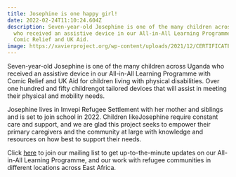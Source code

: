 ```yaml
---
title: Josephine is one happy girl!
date: 2022-02-24T11:10:24.604Z
description: Seven-year-old Josephine is one of the many children across Uganda
  who received an assistive device in our All-in-All Learning Programme with
  Comic Relief and UK Aid.
image: https://xavierproject.org/wp-content/uploads/2021/12/CERTIFICATE-OF-PARTICIPATION.png
---
```

Seven-year-old Josephine is one of the many children across Uganda who received an assistive device in our All-in-All Learning Programme with Comic Relief and UK Aid for children living with physical disabilities. Over one hundred and fifty childrengot tailored devices that will assist in meeting their physical and mobility needs.

Josephine lives in Imvepi Refugee Settlement with her mother and siblings and is set to join school in 2022. Children likeJosephine require constant care and support, and we are glad this project seeks to empower their primary caregivers and the community at large with knowledge and resources on how best to support their needs.

Click [here](https://xavierproject.us6.list-manage.com/subscribe?u=3e8c7c706f&id=5e20537c9d) to join our mailing list to get up-to-the-minute updates on our All-in-All Learning Programme, and our work with refugee communities in different locations across East Africa.